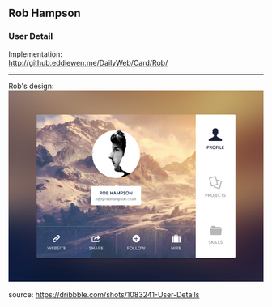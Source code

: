 ## Rob Hampson
### User Detail

Implementation:  
<http://github.eddiewen.me/DailyWeb/Card/Rob/>

----

Rob's design:
![user](user-details.jpg)

source: <https://dribbble.com/shots/1083241-User-Details>